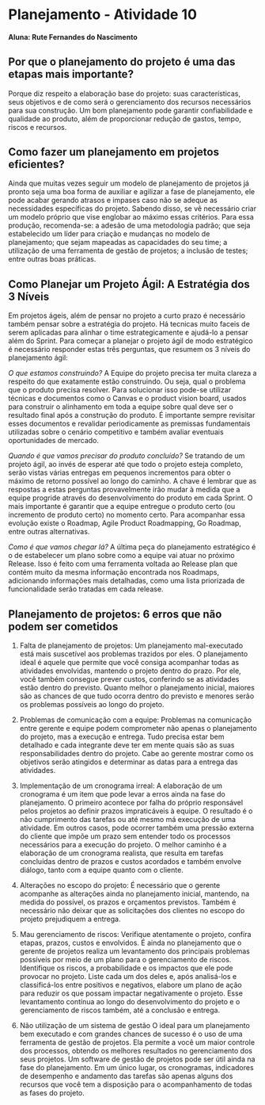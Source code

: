 # Planejamento - Atividade 10

#### Aluna: Rute Fernandes do Nascimento

## Por que o planejamento do projeto é uma das etapas mais importante?
Porque diz respeito a elaboração base do projeto: suas características, seus objetivos e de como será o gerenciamento dos recursos necessários para sua construção. Um bom planejamento pode garantir confiabilidade e qualidade ao produto, além de proporcionar redução de gastos, tempo, riscos e recursos.

## Como fazer um planejamento em projetos eficientes?
Ainda que muitas vezes seguir um modelo de planejamento de projetos já pronto seja uma boa forma de auxiliar e agilizar a fase de planejamento, ele pode acabar gerando atrasos e impases caso não se adeque as necessidades específicas do projeto. Sabendo disso, se vê necessário criar um modelo próprio que vise englobar ao máximo essas critérios. Para essa produção, recomenda-se: a adesão de uma metodologia padrão; que seja estabelecido um líder para criação e mudanças no modelo de planejamento; que sejam mapeadas as capacidades do seu time; a utilização de uma ferramenta de gestão de projetos; a inclusão de testes; entre outras boas práticas.

## Como Planejar um Projeto Ágil: A Estratégia dos 3 Níveis
Em projetos ágeis, além de pensar no projeto a curto prazo é necessário também pensar sobre a estratégia do projeto. Há tecnicas muito faceis de serem aplicadas para alinhar o time estrategicamente e ajudá-lo a pensar além do Sprint. Para começar a planejar o projeto ágil de modo estratégico é necessário responder estas três perguntas, que resumem os 3 níveis do planejamento ágil:

*O que estamos construindo?* 
A Equipe do projeto precisa ter muita clareza a respeito do que exatamente estão construindo. Ou seja, qual o problema que o produto precisa resolver. Para solucionar isso pode-se utilizar técnicas e documentos como o Canvas e o product vision board, usados para construir o alinhamento em toda a equipe sobre qual deve ser o resultado final após a construção do produto. É importante sempre revisitar esses documentos e revalidar periodicamente as premissas fundamentais utilizadas sobre o cenário competitivo e também avaliar eventuais oportunidades de mercado.

*Quando é que vamos precisar do produto concluído?*
Se tratando de um projeto ágil, ao invés de esperar até que todo o projeto esteja completo, serão vistas várias entregas em pequenos incrementos para obter o máximo de retorno possível ao longo do caminho. A chave é lembrar que as respostas a estas perguntas provavelmente irão mudar à medida que a equipe progride através do desenvolvimento do produto em cada Sprint. O mais importante é garantir que a equipe entregue o produto certo (ou incremento de produto certo) no momento certo. Para acompanhar essa evolução existe o Roadmap, Agile Product Roadmapping, Go Roadmap, entre outras alternativas.

*Como é que vamos chegar lá?*
A última peça do planejamento estratégico é o de estabelecer um plano sobre como a equipe vai atuar no próximo Release. Isso é feito com uma ferramenta voltada ao Release plan que contém muito da mesma informação encontrada nos Roadmaps, adicionando informações mais detalhadas, como uma lista priorizada de funcionalidade serão tratadas em cada release.

## Planejamento de projetos: 6 erros que não podem ser cometidos
1. Falta de planejamento de projetos: 
Um planejamento mal-executado está mais suscetível aos problemas trazidos por eles. O planejamento ideal é aquele que permite que você consiga acompanhar todas as atividades envolvidas, mantendo o projeto dentro do prazo. Por ele, você também consegue prever custos, conferindo se as atividades estão dentro do previsto. Quanto melhor o planejamento inicial, maiores são as chances de que tudo ocorra dentro do previsto e menores serão os problemas possíveis ao longo do projeto.

2. Problemas de comunicação com a equipe: 
Problemas na comunicação entre gerente e equipe podem comprometer não apenas o planejamento do projeto, mas a execução e entrega. Tudo precisa estar bem detalhado e cada integrante deve ter em mente quais são as suas responsabilidades dentro do projeto. Cabe ao gerente mostrar como os objetivos serão atingidos e determinar as datas para a entrega das atividades.

3. Implementação de um cronograma irreal: 
A elaboração de um cronograma é um item que pode levar a erros ainda na fase do planejamento. O primeiro acontece por falha do próprio responsável pelos projetos ao definir prazos impraticáveis à equipe. O resultado é o não cumprimento das tarefas ou até mesmo má execução de uma atividade. Em outros casos, pode ocorrer também uma pressão externa do cliente que impõe um prazo sem entender todo os processos necessários para a execução do projeto. O melhor caminho é a elaboração de um cronograma realista, que resulta em tarefas concluídas dentro de prazos e custos acordados e também envolve diálogo, tanto com a equipe quanto com o cliente.

4. Alterações no escopo do projeto:
É necessário que o gerente acompanhe as alterações ainda no planejamento inicial, mantendo, na medida do possível, os prazos e orçamentos previstos. Também é necessário não deixar que as solicitações dos clientes no escopo do projeto prejudiquem a entrega.

5. Mau gerenciamento de riscos:
Verifique atentamente o projeto, confira etapas, prazos, custos e envolvidos. É ainda no planejamento que o gerente de projetos realiza um levantamento dos principais problemas possíveis por meio de um plano para o gerenciamento de riscos. Identifique os riscos, a probabilidade e os impactos que ele pode provocar no projeto. Liste cada um dos deles e, após analisá-los e classificá-los entre positivos e negativos, elabore um plano de ação para reduzir os que possam impactar negativamente o projeto. Esse levantamento contínua ao longo do desenvolvimento do projeto e o gerenciamento de riscos também, até a conclusão e entrega.

6. Não utilização de um sistema de gestão
O ideal para um planejamento bem executado e com grandes chances de sucesso é o uso de uma ferramenta de gestão de projetos. Ela permite a você um maior controle dos processos, obtendo os melhores resultados no gerenciamento dos seus projetos. Um software de gestão de projetos pode ser útil ainda na fase do planejamento. Em um único lugar, os cronogramas, indicadores de desempenho e andamento das tarefas são apenas alguns dos recursos que você tem a disposição para o acompanhamento de todas as fases do projeto.
